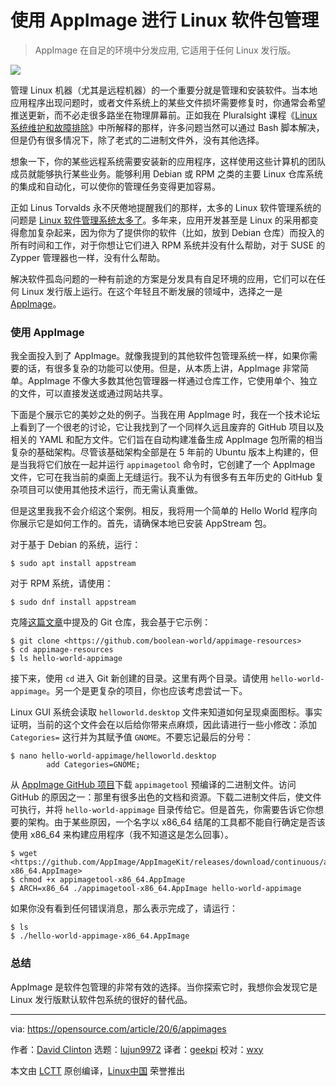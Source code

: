 [#]: collector: (lujun9972)
[#]: translator: (geekpi)
[#]: reviewer: (wxy)
[#]: publisher: (wxy)
[#]: url: (https://linux.cn/article-12317-1.html)
[#]: subject: (Using AppImage for Linux package management)
[#]: via: (https://opensource.com/article/20/6/appimages)
[#]: author: (David Clinton https://opensource.com/users/dbclinton)

使用 AppImage 进行 Linux 软件包管理
======

> AppImage 在自足的环境中分发应用, 它适用于任何 Linux 发行版。

![](https://img.linux.net.cn/data/attachment/album/202006/15/140050aazux37axew7e0xk.jpg)

管理 Linux 机器（尤其是远程机器）的一个重要分就是管理和安装软件。当本地应用程序出现问题时，或者文件系统上的某些文件损坏需要修复时，你通常会希望推送更新，而不必走很多路坐在物理屏幕前。正如我在 Pluralsight 课程《[Linux 系统维护和故障排除][2]》中所解释的那样，许多问题当然可以通过 Bash 脚本解决，但是仍有很多情况下，除了老式的二进制文件外，没有其他选择。

想象一下，你的某些远程系统需要安装新的应用程序，这样使用这些计算机的团队成员就能够执行某些业务。能够利用 Debian 或 RPM 之类的主要 Linux 仓库系统的集成和自动化，可以使你的管理任务变得更加容易。

正如 Linus Torvalds 永不厌倦地提醒我们的那样，太多的 Linux 软件管理系统的问题是 [Linux 软件管理系统太多了][3]。多年来，应用开发甚至是 Linux 的采用都变得愈加复杂起来，因为你为了提供你的软件（比如，放到 Debian 仓库）而投入的所有时间和工作，对于你想让它们进入 RPM 系统并没有什么帮助，对于 SUSE 的 Zypper 管理器也一样，没有什么帮助。

解决软件孤岛问题的一种有前途的方案是分发具有自足环境的应用，它们可以在任何 Linux 发行版上运行。在这个年轻且不断发展的领域中，选择之一是 [AppImage][4]。

### 使用 AppImage

我全面投入到了 AppImage。就像我提到的其他软件包管理系统一样，如果你需要的话，有很多复杂的功能可以使用。但是，从本质上讲，AppImage 非常简单。AppImage 不像大多数其他包管理器一样通过仓库工作，它使用单个、独立的文件，可以直接发送或通过网站共享。

下面是个展示它的美妙之处的例子。当我在用 AppImage 时，我在一个技术论坛上看到了一个很老的讨论，它让我找到了一个同样久远且废弃的 GitHub 项目以及相关的 YAML 和配方文件。它们旨在自动构建准备生成 AppImage 包所需的相当复杂的基础架构。尽管该基础架构全部是在 5 年前的 Ubuntu 版本上构建的，但是当我将它们放在一起并运行 `appimagetool` 命令时，它创建了一个 AppImage 文件，它可在我当前的桌面上无缝运行。我不认为有很多有五年历史的 GitHub 复杂项目可以使用其他技术运行，而无需认真重做。

但是这里我我不会介绍这个案例。相反，我将用一个简单的 Hello World 程序向你展示它是如何工作的。首先，请确保本地已安装 AppStream 包。

对于基于 Debian 的系统，运行：

```
$ sudo apt install appstream
```

对于 RPM 系统，请使用：

```
$ sudo dnf install appstream
```

克隆[这篇文章][5]中提及的 Git 仓库，我会基于它示例：

```
$ git clone <https://github.com/boolean-world/appimage-resources>
$ cd appimage-resources
$ ls hello-world-appimage
```

接下来，使用 `cd` 进入 Git 新创建的目录。这里有两个目录。请使用 `hello-world-appimage`。另一个是更复杂的项目，你也应该考虑尝试一下。

Linux GUI 系统会读取 `helloworld.desktop` 文件来知道如何呈现桌面图标。事实证明，当前的这个文件会在以后给你带来点麻烦，因此请进行一些小修改：添加 `Categories=`  这行并为其赋予值 `GNOME`。不要忘记最后的分号：


```
$ nano hello-world-appimage/helloworld.desktop
        add Categories=GNOME;
```

从 [AppImage GitHub 项目][6]下载 `appimagetool` 预编译的二进制文件。访问 GitHub 的原因之一：那里有很多出色的文档和资源。下载二进制文件后，使文件可执行，并将   `hello-world-appimage` 目录传给它。但是首先，你需要告诉它你想要的架构。由于某些原因，一个名字以 x86\_64 结尾的工具都不能自行确定是否该使用 x86\_64 来构建应用程序（我不知道这是怎么回事）。

```
$ wget <https://github.com/AppImage/AppImageKit/releases/download/continuous/appimagetool-x86_64.AppImage>
$ chmod +x appimagetool-x86_64.AppImage
$ ARCH=x86_64 ./appimagetool-x86_64.AppImage hello-world-appimage
```

如果你没有看到任何错误消息，那么表示完成了，请运行：

```
$ ls
$ ./hello-world-appimage-x86_64.AppImage
```

### 总结

AppImage 是软件包管理的非常有效的选择。当你探索它时，我想你会发现它是 Linux 发行版默认软件包系统的很好的替代品。

--------------------------------------------------------------------------------

via: https://opensource.com/article/20/6/appimages

作者：[David Clinton][a]
选题：[lujun9972][b]
译者：[geekpi](https://github.com/geekpi)
校对：[wxy](https://github.com/wxy)

本文由 [LCTT](https://github.com/LCTT/TranslateProject) 原创编译，[Linux中国](https://linux.cn/) 荣誉推出

[a]: https://opensource.com/users/dbclinton
[b]: https://github.com/lujun9972
[1]: https://opensource.com/sites/default/files/styles/image-full-size/public/lead-images/OSDC_gift_giveaway_box_520x292.png?itok=w1YQhNH1 (Gift box opens with colors coming out)
[2]: https://pluralsight.pxf.io/VMKQj
[3]: https://itsfoss.com/desktop-linux-torvalds/
[4]: https://appimage.org/
[5]: https://www.booleanworld.com/creating-linux-apps-run-anywhere-appimage/
[6]: https://github.com/AppImage/AppImageKit/releases
